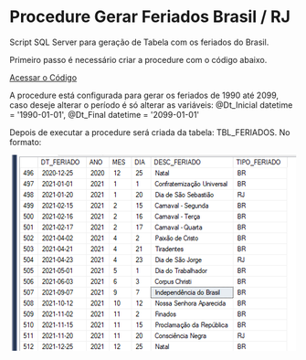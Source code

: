 # Procedure Gerar Feriados Brasil / RJ
Script SQL Server para geração de Tabela com os feriados do Brasil.

Primeiro passo é necessário criar a procedure com o código abaixo. 

<a href="https://github.com/manoelleal17/gerarferiados/blob/main/SQL_GERAR_TBL_FERIADOS.sql">Acessar o Código</a>

A procedure está configurada para gerar os feriados de 1990 até 2099, caso deseje alterar o período é só alterar as variáveis:
        @Dt_Inicial datetime = '1990-01-01',
        @Dt_Final datetime = '2099-01-01'

Depois de executar a procedure será criada da tabela: TBL_FERIADOS. No formato:

<p align="center"><img src="https://github.com/manoelleal17/gerarferiados/blob/main/Exemplo.png" ></p>

